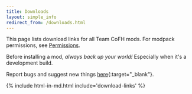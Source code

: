 ```yaml
---
title: Downloads
layout: simple_info
redirect_from: /downloads.html
---
```


This page lists download links for all Team CoFH mods. For modpack permissions,
see [Permissions](/permissions/).

Before installing a mod, *always back up your world!* Especially when
it's a development build.

Report bugs and suggest new things
[here](https://github.com/CoFH/Feedback){:target="_blank"}.

{% include html-in-md.html include='download-links' %}
